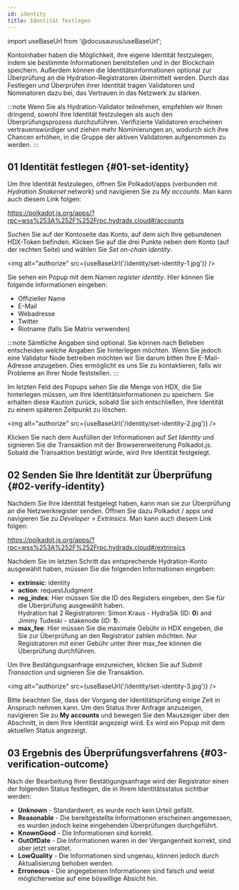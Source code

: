 ```yaml
---
id: identity
title: Identität festlegen
---
```


import useBaseUrl from '@docusaurus/useBaseUrl';

Kontoinhaber haben die Möglichkeit, ihre eigene Identität festzulegen, indem sie bestimmte Informationen bereitstellen und in der Blockchain speichern. Außerdem können die Identitätsinformationen optional zur Überprüfung an die Hydration-Registratoren übermittelt werden. Durch das Festlegen und Überprüfen ihrer Identität tragen Validatoren und Nominatoren dazu bei, das Vertrauen in das Netzwerk zu stärken.

:::note
Wenn Sie als Hydration-Validator teilnehmen, empfehlen wir Ihnen dringend, sowohl Ihre Identität festzulegen als auch den Überprüfungsprozess durchzuführen. Verifizierte Validatoren erscheinen vertrauenswürdiger und ziehen mehr Nominierungen an, wodurch sich ihre Chancen erhöhen, in die Gruppe der aktiven Validatoren aufgenommen zu werden.
:::

## 01 Identität festlegen {#01-set-identity}

Um Ihre Identität festzulegen, öffnen Sie Polkadot/apps (verbunden mit *Hydration Snakenet* network) und navigieren Sie zu *My accounts*. Man kann auch diesem Link folgen:

https://polkadot.js.org/apps/?rpc=wss%253A%252F%252Frpc.hydradx.cloud#/accounts

Suchen Sie auf der Kontoseite das Konto, auf dem sich Ihre gebundenen HDX-Token befinden. Klicken Sie auf die drei Punkte neben dem Konto (auf der rechten Seite) und wählen Sie *Set on-chain identity*.

<img alt="authorize" src={useBaseUrl('/identity/set-identity-1.jpg')} />

Sie sehen ein Popup mit dem Namen *register identity*. Hier können Sie folgende Informationen eingeben:

* Offizieller Name
* E-Mail
* Webadresse
* Twitter
* Riotname (falls Sie Matrix verwenden)

:::note
Sämtliche Angaben sind optional. Sie können nach Belieben entscheiden welche Angaben Sie hinterlegen möchten. Wenn Sie jedoch eine Validator Node betreiben möchten wir Sie darum bitten Ihre E-Mail-Adresse anzugeben. Dies ermöglicht es uns Sie zu kontaktieren, falls wir Probleme an Ihrer Node feststellen.
:::

Im letzten Feld des Popups sehen Sie die Menge von HDX, die Sie hinterlegen müssen, um Ihre Identitätsinformationen zu speichern. Sie erhalten diese Kaution zurück, sobald Sie sich entschließen, Ihre Identität zu einem späteren Zeitpunkt zu löschen.

<img alt="authorize" src={useBaseUrl('/identity/set-identity-2.jpg')} />

Klicken Sie nach dem Ausfüllen der Informationen auf *Set Identity* und signieren Sie die Transaktion mit der Browsererweiterung Polkadot.js. Sobald die Transaktion bestätigt würde, wird Ihre Identität festgelegt.

## 02 Senden Sie Ihre Identität zur Überprüfung {#02-verify-identity}

Nachdem Sie Ihre Identität festgelegt haben, kann man sie zur Überprüfung an die Netzwerkregister senden. Öffnen Sie dazu Polkadot / apps und navigieren Sie zu *Developer* > *Extrinsics*. Man kann auch diesem Link folgen:

https://polkadot.js.org/apps/?rpc=wss%253A%252F%252Frpc.hydradx.cloud#/extrinsics

Nachdem Sie im letzten Schritt das entsprechende Hydration-Konto ausgewählt haben, müssen Sie die folgenden Informationen eingeben:

* **extrinsic**: identity
* **action**: requestJudgment
* **reg_index**: Hier müssen Sie die ID des Registers eingeben, den Sie für die Überprüfung ausgewählt haben.  
Hydration hat 2 Registratoren: Simon Kraus - HydraSik (ID: **0**) and Jimmy Tudeski - stakenode (ID: **1**).
* **max_fee**: Hier müssen Sie die maximale Gebühr in HDX eingeben, die Sie zur Überprüfung an den Registrator zahlen möchten. Nur Registratoren mit einer Gebühr unter Ihrer max_fee können die Überprüfung durchführen.

Um Ihre Bestätigungsanfrage einzureichen, klicken Sie auf *Submit Transaction* und signieren Sie die Transaktion.

<img alt="authorize" src={useBaseUrl('/identity/set-identity-3.jpg')} />

Bitte beachten Sie, dass der Vorgang der Identitätsprüfung einige Zeit in Anspruch nehmen kann. Um den Status Ihrer Anfrage anzuzeigen, navigieren Sie zu **My accounts** und bewegen Sie den Mauszeiger über den Abschnitt, in dem Ihre Identität angezeigt wird. Es wird ein Popup mit dem aktuellen Status angezeigt.

## 03 Ergebnis des Überprüfungsverfahrens {#03-verification-outcome}

Nach der Bearbeitung Ihrer Bestätigungsanfrage wird der Registrator einen der folgenden Status festlegen, die in Ihrem Identitätsstatus sichtbar werden:

* **Unknown** - Standardwert, es wurde noch kein Urteil gefällt.
* **Reasonable** - Die bereitgestellte Informationen erscheinen angemessen, es wurden jedoch keine eingehenden Überprüfungen durchgeführt.
* **KnownGood** - Die Informationen sind korrekt.
* **OutOfDate** - Die Informationen waren in der Vergangenheit korrekt, sind aber jetzt veraltet.
* **LowQuality** - Die Informationen sind ungenau, können jedoch durch Aktualisierung behoben werden.
* **Erroneous** - Die angegebenen Informationen sind falsch und weist möglicherweise auf eine böswillige Absicht hin.
